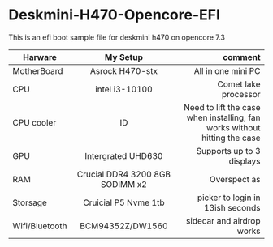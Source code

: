 # Deskmini-H470-Opencore-EFI
This is an efi boot sample file for deskmini h470 on opencore 7.3

| Harware  |      My Setup |  comment |
|----------|:-------------:|------:|
| MotherBoard |  Asrock H470-stx | All in one mini PC |
| CPU |    intel i3-10100   |   Comet lake processor |
| CPU cooler| ID | Need to lift the case when installing, fan works without hitting the case|
| GPU | Intergrated UHD630 | Supports up to 3 displays |
| RAM |  Crucial DDR4 3200 8GB SODIMM x2 | Overspect as  |
| Storsage |    Cruicial P5 Nvme 1tb | picker to login in 13ish seconds |
| Wifi/Bluetooth | BCM94352Z/DW1560 | sidecar and airdrop works |
